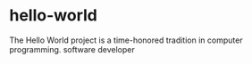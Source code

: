 # hello-world
The Hello World project is a time-honored tradition in computer programming.
software developer
